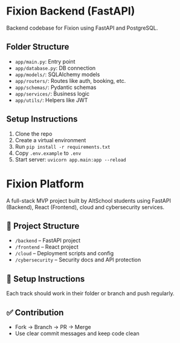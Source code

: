 
#  Fixion Backend (FastAPI)

Backend codebase for Fixion using FastAPI and PostgreSQL.

##  Folder Structure
- `app/main.py`: Entry point
- `app/database.py`: DB connection
- `app/models/`: SQLAlchemy models
- `app/routers/`: Routes like auth, booking, etc.
- `app/schemas/`: Pydantic schemas
- `app/services/`: Business logic
- `app/utils/`: Helpers like JWT

## Setup Instructions
1. Clone the repo
2. Create a virtual environment
3. Run `pip install -r requirements.txt`
4. Copy `.env.example` to `.env`
5. Start server: `uvicorn app.main:app --reload`


# Fixion Platform

A full-stack MVP project built by AltSchool students using FastAPI (Backend), React (Frontend), cloud and cybersecurity services.

## 📁 Project Structure
- `/backend` – FastAPI project
- `/frontend` – React project
- `/cloud` – Deployment scripts and config
- `/cybersecurity` – Security docs and API protection

## 🔧 Setup Instructions
Each track should work in their folder or branch and push regularly.

## ✅ Contribution
- Fork → Branch → PR → Merge  
- Use clear commit messages and keep code clean

